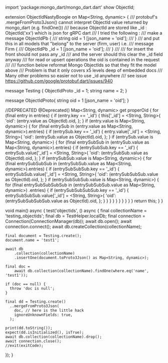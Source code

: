 import 'package:mongo_dart/mongo_dart.dart' show ObjectId;

extension ObjectIdNastyBoogie on Map<String, dynamic> {
  /// protobuf's .mergeFromProto3Json() cannot interpret ObjectId value returned by mongo_dart (e.g. findOne())
  /// because ObjectId are stored like _id : ObjectId('xx') which is json for gRPC dart
  /// I tried the following :
  /// make a message ObjectIdPb {
  ///   string oid = 1 [json_name = 'oid'];
  /// }
  /// and put this in all models that "belong" to the server (firm, user) i.e.
  /// message Firm {
  ///   ObjectIdPb _id = 1 [json_name = 'oid'];
  /// }
  ///
  /// for insert the front should not pass any _id
  /// and the server should  this clear the _id field anyway
  /// for read or upsert operations the oid is contained in the request
  ///
  /// function below reformat Mongo ObjectIds so that they fit the model above
  /// Problem is that it only covers x5 levels deep of embedded docs
  /// Many other problems so easier not to use _id anywhere
  /// see issue https://github.com/google/protobuf.dart/issues/940

message Testing {
  ObjectIdProto _id = 1;
  string name = 2;
}

message ObjectIdProto{
  string oid = 1 [json_name = 'oid'];
}

//DEPRECATED
  @Deprecated()
  Map<String, dynamic> get properOid {
    for (final entry in entries) {
      if (entry.key == '_id') {
        this['_id'] = <String, String>{
          'oid': (entry.value as ObjectId).oid,
        };
      }
      if (entry.value is Map<String, dynamic>) {
        for (final entrySub in (entry.value as Map<String, dynamic>).entries) {
          if (entrySub.key == '_id') {
            entry.value['_id'] = <String, String>{
              'oid': (entrySub.value as ObjectId).oid,
            };
          }
          if (entrySub.value is Map<String, dynamic>) {
            for (final entrySubSub
                in (entrySub.value as Map<String, dynamic>).entries) {
              if (entrySubSub.key == '_id') {
                entrySub.value['_id'] = <String, String>{
                  'oid': (entrySubSub.value as ObjectId).oid,
                };
              }
              if (entrySubSub.value is Map<String, dynamic>) {
                for (final entrySubSubSub
                    in (entrySubSub.value as Map<String, dynamic>).entries) {
                  if (entrySubSubSub.key == '_id') {
                    entrySubSub.value['_id'] = <String, String>{
                      'oid': (entrySubSubSub.value as ObjectId).oid,
                    };
                  }
                  if (entrySubSubSub.value is Map<String, dynamic>) {
                    for (final entrySubSubSubSub
                        in (entrySubSubSub.value as Map<String, dynamic>)
                            .entries) {
                      if (entrySubSubSubSub.key == '_id') {
                        entrySubSubSub.value['_id'] = <String, String>{
                          'oid': (entrySubSubSubSub.value as ObjectId).oid,
                        };
                      }
                    }
                  }
                }
              }
            }
          }
        }
      }
    }
    return this;
  }
}


void main() async {
  test('objectids', () async {
    final collectionName = 'testing_objectids';
    final db = TestHelper.localDb;
    final connection = Connection(ConnectionManager(db));
    await db.open();
    await connection.connect();
    await db.createCollection(collectionName);

    final document = Testing.create();
    document.name = 'test1';

    await db
        .collection(collectionName)
        .insertOne(document.toProto3Json() as Map<String, dynamic>);

    final doc =
        await db.collection(collectionName).findOne(where.eq('name', 'test1'));

    if (doc == null) {
      throw 'doc is null';
    }

    final dd = Testing.create()
      ..mergeFromProto3Json(
        doc, // here is the little hack
        ignoreUnknownFields: true,
      );

    print(dd.toString());
    expect(dd.isInitialized(), isTrue);
    await db.collection(collectionName).drop();
    await connection.close();
    //exit(exitCode);
  });
}
